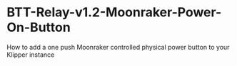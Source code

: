 # BTT-Relay-v1.2-Moonraker-Power-On-Button
How to add a one push Moonraker controlled physical power button to your Klipper instance 
